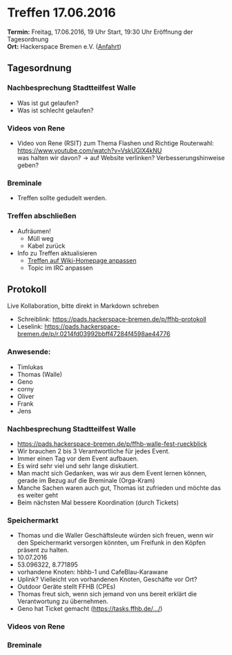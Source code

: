 # Treffen 17.06.2016

**Termin:** Freitag, 17.06.2016, 19 Uhr Start, 19:30 Uhr Eröffnung der Tagesordnung  
**Ort:** Hackerspace Bremen e.V. ([Anfahrt](https://www.hackerspace-bremen.de/anfahrt/))
 
## Tagesordnung

### Nachbesprechung Stadtteilfest Walle
* Was ist gut gelaufen?
* Was ist schlecht gelaufen?

### Videos von Rene
* Video von Rene (RSIT) zum Thema Flashen und Richtige Routerwahl:    
https://www.youtube.com/watch?v=VskUGlX4kNU   
was halten wir davon? -> auf Website verlinken?  Verbesserungshinweise geben?

### Breminale
* Treffen sollte gedudelt werden.

### Treffen abschließen
* Aufräumen!
  * Müll weg
  * Kabel zurück
* Info zu Treffen aktualisieren
  * [Treffen auf Wiki-Homepage anpassen](Home)
  * Topic im IRC anpassen


## Protokoll
Live Kollaboration, bitte direkt in Markdown schreben
* Schreiblink: https://pads.hackerspace-bremen.de/p/ffhb-protokoll
* Leselink: https://pads.hackerspace-bremen.de/p/r.0214fd03992bbff47284f4598ae44776

### Anwesende:
* Timlukas
* Thomas (Walle)
* Geno
* corny
* Oliver
* Frank
* Jens

### Nachbesprechung Stadtteilfest Walle
* https://pads.hackerspace-bremen.de/p/ffhb-walle-fest-rueckblick
* Wir brauchen 2 bis 3 Verantwortliche für jedes Event.
* Immer einen Tag vor dem Event aufbauen.
* Es wird sehr viel und sehr lange diskutiert.
* Man macht sich Gedanken, was wir aus dem Event lernen können, gerade im Bezug auf die Breminale (Orga-Kram)
* Manche Sachen waren auch gut, Thomas ist zufrieden und möchte das es weiter geht
* Beim nächsten Mal bessere Koordination (durch Tickets)

### Speichermarkt
* Thomas und die Waller Geschäftsleute würden sich freuen, wenn wir den Speichermarkt versorgen könnten, um Freifunk in den Köpfen präsent zu halten.
* 10.07.2016
* 53.096322, 8.771895
* vorhandene Knoten: hbhb-1 und CafeBlau-Karawane
* Uplink? Vielleicht von vorhandenen Knoten, Geschäfte vor Ort?
* Outdoor Geräte stellt FFHB (CPEs)
* Thomas freut sich, wenn sich jemand von uns bereit erklärt die Verantwortung zu übernehmen.
* Geno hat Ticket gemacht (https://tasks.ffhb.de/.../)

### Videos von Rene

### Breminale

